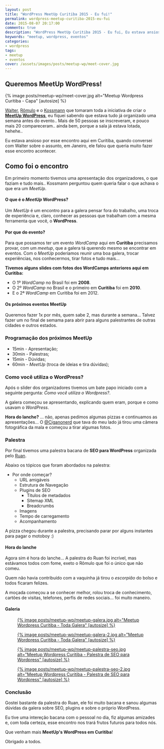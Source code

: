 ```yaml
---
layout: post
title: "WordPress MeetUp Curitiba 2015 - Eu fui!"
permalink: wordpress-meetup-curitiba-2015-eu-fui
date: 2015-08-07 20:17:00
comments: true
description: "WordPress MeetUp Curitiba 2015 - Eu fui, Eu estava ansioso pelo MeetUp WordPress aqui em Curitiba desde Janeiro"
keywords: "meetup, wordpress, eventos"
categories:
- wordpress
tags:
- meetup
- eventos
cover: /assets/images/posts/meetup-wp/meet-cover.jpg
---
```


## Queremos MeetUp WordPress!

{% image posts/meetup-wp/meet-cover.jpg alt="Meetup Wordpress Curitiba - Capa" [autosize] %}

[Walter](http://fb.com/waltinhojaworski), [Rômulo](http://fb.com/romulo.zoch) e o [Kossmann](http://fb.com/danielkferraz) que tomaram toda a iniciativa de criar o **[MeetUp WordPress](http://www.meetup.com/pt/wpcuritiba/)**, eu fiquei sabendo que estava tudo já organizado uma semana antes do evento.. Mais de 50 pessoas se inscreveram, e pouco mais 20 compareceram.. ainda bem, porque a sala já estava lotada, hehehe..

Eu estava ansioso por esse encontro aqui em Curitiba, quando conversei com Walter sobre o assunto, em Janeiro, ele falou que queria muito fazer esse encontro acontecer.

## Como foi o encontro

Em primeiro momento tivemos uma apresentação dos organizadores, o que faziam e tudo mais.. Kossmann perguntou quem queria falar o que achava o que era um *MeetUp*.

#### O que é o *MeetUp* WordPress?

Um *MeetUp* é um encontro para a galera pensar fora do trabalho, uma troca de experiência e, claro, conhecer as pessoas que trabalham com a mesma ferramenta que você, o **WordPress**.

#### Por que do evento?

Para que possamos ter um evento *WordCamp* aqui em **Curitiba** precisamos provar, com um *meetup*, que a galera tá querendo mesmo se encontrar em eventos. Com o *MeetUp* poderíamos reunir uma boa galera, trocar experiências, nos conhecermos, tirar fotos e tudo mais...

**Tivemos alguns slides com fotos dos WordCamps anteriores aqui em Curitiba:**

 - O 1º *WordCamp* no Brasil foi em **2008**.
 - O 2º *WordCamp* no Brasil e o primeiro em **Curitiba** foi em **2010**.
 - E o 2ª *WordCamp* em Curitiba foi em 2012.

#### Os próximos eventos MeetUp

Queremos fazer 1x por mês, quem sabe 2, mas durante a semana... Talvez fazer um no final de semama para abrir para alguns palestrantes de outras cidades e outros estados.

### Programação dos próximos MeetUp

 - 15min - Apresentação;
 - 30min - Palestras;
 - 15min - Dúvidas;
 - 60min - *MeetUp* (troca de ideias e tira dúvidas);

### Como você utiliza o WordPress?

Após o slider dos organizadores tivemos um bate papo iniciado com a seguinte pergunta: *Como você utiliza o Wordpress?*.

A galera começou se apresentando, explicando quem eram, porque e como usavam o *WordPress*.

**Hora do lanche?** ... não, apenas pedimos algumas pizzas e continuamos as apresentações... O [@Ciganonerd](https://twitter.com/ciganonerd) que tava do meu lado já tirou uma câmera fotográfica da mala e começou a tirar algumas fotos.

### Palestra

Por final tivemos uma palestra bacana de **SEO para WordPress** organizada pelo [Ruan](http://fb.com/seuruan).

Abaixo os tópicos que foram abordados na palestra:

  - Por onde começar?
    * URL amigáveis
    * Estrutura de Navegação
    * Plugins de SEO
      - Titulos de metadados
      - Sitemap XML
      - Breadcrumbs
    * Imagens
    * Tempo de carregamento
    * Acompanhamento

A pizza chegou durante a palestra, precisando parar por alguns instantes para pagar o motoboy :)

#### Hora do lanche

Agora sim é hora do lanche... A palestra do Ruan foi incrível, mas estávamos todos com fome, exeto o Rômulo que foi o único que não comeu.

Quem não havia contribuído com a vaquinha já tirou o *escorpião* do bolso e todos ficaram felizes.

A moçada começou a se conhecer melhor, rolou troca de conhecimento, cartões de visitas, telefones, perfis de redes sociais... foi muito maneiro.

#### Galeria

<div class="gallery">

  <figure class="thumb">
    <a href="{{ 'posts/meetup-wp/meetup-galera.jpg' | asset_path }}" class="swipebox" rel="gallery" title="{{ page.title }}">
      {% image posts/meetup-wp/meetup-galera.jpg alt="Meetup Wordpress Curitiba - Toda Galera" [autosize] %}
    </a>
  </figure>

  <figure class="thumb">
    <a href="{{ 'posts/meetup-wp/meetup-galera-2.jpg' | asset_path }}" class="swipebox" rel="gallery" title="{{ page.title }}">
      {% image posts/meetup-wp/meetup-galera-2.jpg alt="Meetup Wordpress Curitiba - Toda Galera" [autosize] %}
    </a>
  </figure>

  <figure class="thumb">
    <a href="{{ 'posts/meetup-wp/meetup-palestra-seo.jpg' | asset_path }}" class="swipebox" rel="gallery" title="{{ page.title }}">
      {% image posts/meetup-wp/meetup-palestra-seo.jpg alt="Meetup Wordpress Curitiba - Palestra de SEO para Wordpress" [autosize] %}
    </a>
  </figure>

  <figure class="thumb">
    <a href="{{ 'posts/meetup-wp/meetup-palestra-seo-2.jpg' | asset_path }}" class="swipebox" rel="gallery" title="{{ page.title }}">
      {% image posts/meetup-wp/meetup-palestra-seo-2.jpg alt="Meetup Wordpress Curitiba - Palestra de SEO para Wordpress" [autosize] %}
    </a>
  </figure>

</div>

### Conclusão

Gostei bastante da palestra do Ruan, ele foi muito bacana e sanou algumas dúvidas da galera sobre SEO, plugins e sobre o próprio WordPress.

Eu tive uma intereção bacana com o pessoal no dia, fiz algumas amizades e, com toda certeza, esse encontro nos trará frutos futuros para todos nós.

Que venham mais **MeetUp's WordPress em Curitiba**!

Obrigado a todos.

